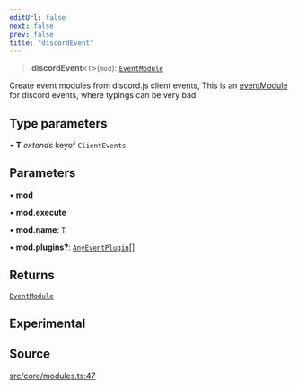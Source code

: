 ```yaml
---
editUrl: false
next: false
prev: false
title: "discordEvent"
---
```


> **discordEvent**\<`T`\>(`mod`): [`EventModule`](/api/type-aliases/eventmodule/)

Create event modules from discord.js client events,
This is an [eventModule](../../../../../../api/functions/eventmodule) for discord events,
where typings can be very bad.

## Type parameters

• **T** *extends* keyof `ClientEvents`

## Parameters

• **mod**

• **mod.execute**

• **mod.name**: `T`

• **mod.plugins?**: [`AnyEventPlugin`](/api/type-aliases/anyeventplugin/)[]

## Returns

[`EventModule`](/api/type-aliases/eventmodule/)

## Experimental

## Source

[src/core/modules.ts:47](https://github.com/sern-handler/handler/blob/91b3768e376cfe22ec37d8ab44f4e4a4dfe8a1e8/src/core/modules.ts#L47)
